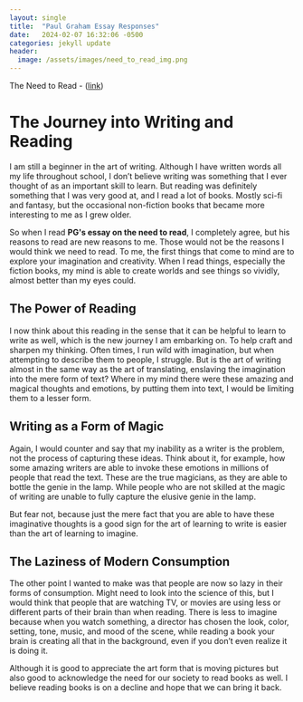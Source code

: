 ```yaml
---
layout: single
title:  "Paul Graham Essay Responses"
date:   2024-02-07 16:32:06 -0500
categories: jekyll update
header:
  image: /assets/images/need_to_read_img.png
---
```


The Need to Read - ([link](https://paulgraham.com/read.html))


# The Journey into Writing and Reading

I am still a beginner in the art of writing. Although I have written words all my life throughout school, I don’t believe writing was something that I ever thought of as an important skill to learn. But reading was definitely something that I was very good at, and I read a lot of books. Mostly sci-fi and fantasy, but the occasional non-fiction books that became more interesting to me as I grew older.

So when I read **PG's essay on the need to read**, I completely agree, but his reasons to read are new reasons to me. Those would not be the reasons I would think we need to read. To me, the first things that come to mind are to explore your imagination and creativity. When I read things, especially the fiction books, my mind is able to create worlds and see things so vividly, almost better than my eyes could.

## The Power of Reading

I now think about this reading in the sense that it can be helpful to learn to write as well, which is the new journey I am embarking on. To help craft and sharpen my thinking. Often times, I run wild with imagination, but when attempting to describe them to people, I struggle. But is the art of writing almost in the same way as the art of translating, enslaving the imagination into the mere form of text? Where in my mind there were these amazing and magical thoughts and emotions, by putting them into text, I would be limiting them to a lesser form.

## Writing as a Form of Magic

Again, I would counter and say that my inability as a writer is the problem, not the process of capturing these ideas. Think about it, for example, how some amazing writers are able to invoke these emotions in millions of people that read the text. These are the true magicians, as they are able to bottle the genie in the lamp. While people who are not skilled at the magic of writing are unable to fully capture the elusive genie in the lamp.

But fear not, because just the mere fact that you are able to have these imaginative thoughts is a good sign for the art of learning to write is easier than the art of learning to imagine.

## The Laziness of Modern Consumption

The other point I wanted to make was that people are now so lazy in their forms of consumption. Might need to look into the science of this, but I would think that people that are watching TV, or movies are using less or different parts of their brain than when reading. There is less to imagine because when you watch something, a director has chosen the look, color, setting, tone, music, and mood of the scene, while reading a book your brain is creating all that in the background, even if you don’t even realize it is doing it.

Although it is good to appreciate the art form that is moving pictures but also good to acknowledge the need for our society to read books as well. I believe reading books is on a decline and hope that we can bring it back.


